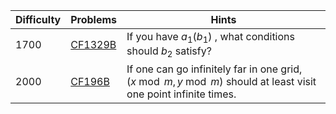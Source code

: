 | Difficulty | Problems | Hints |
| -------- | -------- | -------- |
| 1700 | [CF1329B](https://codeforces.com/problemset/problem/1329/B) | If you have $a_1(b_1)$ , what conditions should $b_2$ satisfy? |
| 2000 | [CF196B](https://codeforces.com/problemset/problem/196/B) | If one can go infinitely far in one grid, $(x\bmod m,y\bmod m)$ should at least visit one point infinite times. |